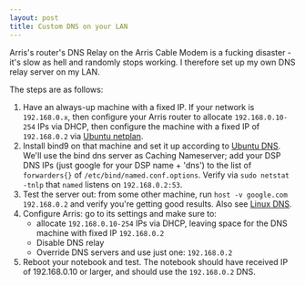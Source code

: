 ```yaml
---
layout: post
title: Custom DNS on your LAN
---
```


Arris's router's DNS Relay on the Arris Cable Modem is a fucking disaster - it's slow as hell
and randomly stops working. I therefore set up my own DNS relay server on my LAN.

The steps are as follows:

1. Have an always-up machine with a fixed IP. If your network is `192.168.0.x`, then
   configure your Arris router to allocate `192.168.0.10-254` IPs via DHCP, then configure
   the machine with a fixed IP of `192.168.0.2` via [Ubuntu netplan](../ubuntu-netplan-no-networkmanager/).
2. Install bind9 on that machine and set it up according to [Ubuntu DNS](https://ubuntu.com/server/docs/service-domain-name-service-dns).
   We'll use the bind dns server as Caching Nameserver; add your DSP DNS IPs (just google for your DSP name + 'dns')
   to the list of `forwarders{}` of `/etc/bind/named.conf.options`. Verify via `sudo netstat -tnlp` that
   `named` listens on `192.168.0.2:53`.
3. Test the server out: from some other machine, run `host -v google.com 192.168.0.2` and verify you're getting good results.
   Also see [Linux DNS](../linux-dns/).
4. Configure Arris: go to its settings and make sure to:
    * allocate `192.168.0.10-254` IPs via DHCP, leaving space for the DNS machine with fixed IP `192.168.0.2`
    * Disable DNS relay
    * Override DNS servers and use just one: `192.168.0.2`
5. Reboot your notebook and test. The notebook should have received IP of 192.168.0.10 or larger,
   and should use the `192.168.0.2` DNS.
